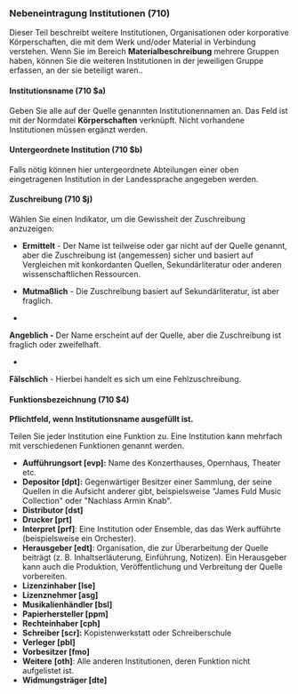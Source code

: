 ### Nebeneintragung Institutionen (710)  

Dieser Teil beschreibt weitere Institutionen, Organisationen oder korporative Körperschaften, die mit dem Werk und/oder Material in Verbindung verstehen. Wenn Sie im Bereich **Materialbeschreibung** mehrere Gruppen haben, können Sie die weiteren Institutionen in der jeweiligen Gruppe erfassen, an der sie beteiligt waren..

#### Institutionsname (710 $a)

Geben Sie alle auf der Quelle genannten Institutionennamen an. Das Feld ist mit der Normdatei **Körperschaften** verknüpft. Nicht vorhandene Institutionen müssen ergänzt werden.

#### Untergeordnete Institution (710 $b)

Falls nötig können hier untergeordnete Abteilungen einer oben eingetragenen Institution in der Landessprache angegeben werden.

#### Zuschreibung (710 $j) 

Wählen Sie einen Indikator, um die Gewissheit der Zuschreibung anzuzeigen:

- **Ermittelt** - Der Name ist teilweise oder gar nicht auf der Quelle genannt, aber die Zuschreibung ist (angemessen) sicher und basiert auf Vergleichen mit konkordanten Quellen, Sekundärliteratur oder anderen wissenschaftlichen Ressourcen.

- **Mutmaßlich** - Die Zuschreibung basiert auf Sekundärliteratur, ist aber fraglich.

- 

**Angeblich -** Der Name erscheint auf der Quelle, aber die Zuschreibung ist fraglich oder zweifelhaft.

- 

**Fälschlich** - Hierbei handelt es sich um eine Fehlzuschreibung.

#### Funktionsbezeichnung (710 $4)
**Pflichtfeld, wenn Institutionsname ausgefüllt ist.**

Teilen Sie jeder Institution eine Funktion zu. Eine Institution kann mehrfach mit verschiedenen Funktionen genannt werden.

- **Aufführungsort [evp]:** Name des Konzerthauses, Opernhaus, Theater etc.
- **Depositor [dpt]:** Gegenwärtiger Besitzer einer Sammlung, der seine Quellen in die Aufsicht anderer gibt, beispielsweise "James Fuld Music Collection" oder "Nachlass Armin Knab".
- **Distributor [dst]**  
- **Drucker [prt]**  
- **Interpret [prf]**: Eine Institution oder Ensemble, das das Werk aufführte (beispielsweise ein Orchester).
- **Herausgeber [edt]**: Organisation, die zur Überarbeitung der Quelle beiträgt (z. B. Inhaltserläuterung, Einführung, Notizen). Ein Herausgeber kann auch die Produktion, Veröffentlichung und Verbreitung der Quelle vorbereiten.
- **Lizenzinhaber [lse]**  
- **Lizenznehmer [asg]**  
- **Musikalienhändler [bsl]&nbsp;**
- **Papierhersteller [ppm]**  
- **Rechteinhaber [cph]**  
- **Schreiber [scr]:** Kopistenwerkstatt oder Schreiberschule  
- **Verleger [pbl]**  
- **Vorbesitzer [fmo]**  
- **Weitere** **[oth]**: Alle anderen Institutionen, deren Funktion nicht aufgelistet ist.
- **Widmungsträger [dte]**